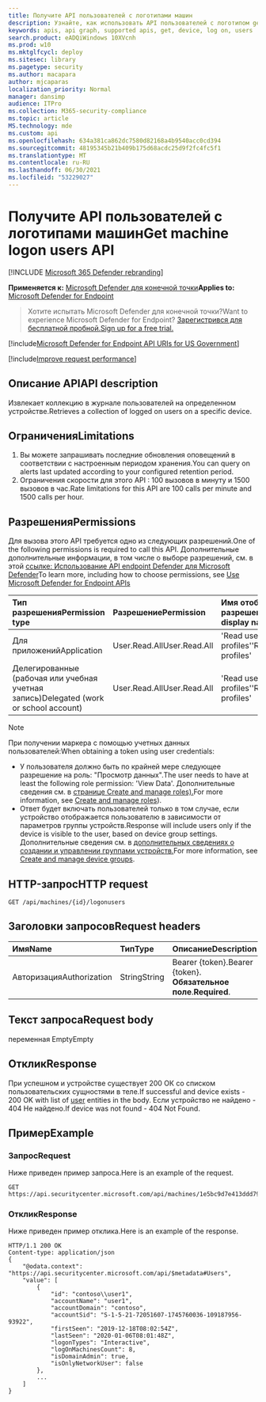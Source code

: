 ```yaml
---
title: Получите API пользователей с логотипами машин
description: Узнайте, как использовать API пользователей с логотипом get machine для получения коллекции зарегистрированных пользователей на устройстве в Microsoft Defender for Endpoint.
keywords: apis, api graph, supported apis, get, device, log on, users
search.product: eADQiWindows 10XVcnh
ms.prod: w10
ms.mktglfcycl: deploy
ms.sitesec: library
ms.pagetype: security
ms.author: macapara
author: mjcaparas
localization_priority: Normal
manager: dansimp
audience: ITPro
ms.collection: M365-security-compliance
ms.topic: article
MS.technology: mde
ms.custom: api
ms.openlocfilehash: 634a381ca862dc7580d82168a4b9540acc0cd394
ms.sourcegitcommit: 48195345b21b409b175d68acdc25d9f2fc4fc5f1
ms.translationtype: MT
ms.contentlocale: ru-RU
ms.lasthandoff: 06/30/2021
ms.locfileid: "53229027"
---
```

# <a name="get-machine-logon-users-api"></a><span data-ttu-id="2e9ff-104">Получите API пользователей с логотипами машин</span><span class="sxs-lookup"><span data-stu-id="2e9ff-104">Get machine logon users API</span></span>

[!INCLUDE [Microsoft 365 Defender rebranding](../../includes/microsoft-defender.md)]


<span data-ttu-id="2e9ff-105">**Применяется к:** [Microsoft Defender для конечной точки](https://go.microsoft.com/fwlink/?linkid=2154037)</span><span class="sxs-lookup"><span data-stu-id="2e9ff-105">**Applies to:** [Microsoft Defender for Endpoint](https://go.microsoft.com/fwlink/?linkid=2154037)</span></span>

> <span data-ttu-id="2e9ff-106">Хотите испытать Microsoft Defender для конечной точки?</span><span class="sxs-lookup"><span data-stu-id="2e9ff-106">Want to experience Microsoft Defender for Endpoint?</span></span> [<span data-ttu-id="2e9ff-107">Зарегистрився для бесплатной пробной.</span><span class="sxs-lookup"><span data-stu-id="2e9ff-107">Sign up for a free trial.</span></span>](https://www.microsoft.com/microsoft-365/windows/microsoft-defender-atp?ocid=docs-wdatp-exposedapis-abovefoldlink)

[!include[Microsoft Defender for Endpoint API URIs for US Government](../../includes/microsoft-defender-api-usgov.md)]

[!include[Improve request performance](../../includes/improve-request-performance.md)]


## <a name="api-description"></a><span data-ttu-id="2e9ff-108">Описание API</span><span class="sxs-lookup"><span data-stu-id="2e9ff-108">API description</span></span>
<span data-ttu-id="2e9ff-109">Извлекает коллекцию в журнале пользователей на определенном устройстве.</span><span class="sxs-lookup"><span data-stu-id="2e9ff-109">Retrieves a collection of logged on users on a specific device.</span></span>

## <a name="limitations"></a><span data-ttu-id="2e9ff-110">Ограничения</span><span class="sxs-lookup"><span data-stu-id="2e9ff-110">Limitations</span></span>
1. <span data-ttu-id="2e9ff-111">Вы можете запрашивать последние обновления оповещений в соответствии с настроенным периодом хранения.</span><span class="sxs-lookup"><span data-stu-id="2e9ff-111">You can query on alerts last updated according to your configured retention period.</span></span>
2. <span data-ttu-id="2e9ff-112">Ограничения скорости для этого API : 100 вызовов в минуту и 1500 вызовов в час.</span><span class="sxs-lookup"><span data-stu-id="2e9ff-112">Rate limitations for this API are 100 calls per minute and 1500 calls per hour.</span></span>

## <a name="permissions"></a><span data-ttu-id="2e9ff-113">Разрешения</span><span class="sxs-lookup"><span data-stu-id="2e9ff-113">Permissions</span></span>
<span data-ttu-id="2e9ff-114">Для вызова этого API требуется одно из следующих разрешений.</span><span class="sxs-lookup"><span data-stu-id="2e9ff-114">One of the following permissions is required to call this API.</span></span> <span data-ttu-id="2e9ff-115">Дополнительные дополнительные информации, в том числе о выборе разрешений, см. в этой [ссылке: Использование API endpoint Defender для Microsoft Defender](apis-intro.md)</span><span class="sxs-lookup"><span data-stu-id="2e9ff-115">To learn more, including how to choose permissions, see [Use Microsoft Defender for Endpoint APIs](apis-intro.md)</span></span>

<span data-ttu-id="2e9ff-116">Тип разрешения</span><span class="sxs-lookup"><span data-stu-id="2e9ff-116">Permission type</span></span> |<span data-ttu-id="2e9ff-117">Разрешение</span><span class="sxs-lookup"><span data-stu-id="2e9ff-117">Permission</span></span>|<span data-ttu-id="2e9ff-118">Имя отображения разрешений</span><span class="sxs-lookup"><span data-stu-id="2e9ff-118">Permission display name</span></span>
:---|:---|:---
<span data-ttu-id="2e9ff-119">Для приложений</span><span class="sxs-lookup"><span data-stu-id="2e9ff-119">Application</span></span> |<span data-ttu-id="2e9ff-120">User.Read.All</span><span class="sxs-lookup"><span data-stu-id="2e9ff-120">User.Read.All</span></span> |<span data-ttu-id="2e9ff-121">'Read user profiles'</span><span class="sxs-lookup"><span data-stu-id="2e9ff-121">'Read user profiles'</span></span>
<span data-ttu-id="2e9ff-122">Делегированные (рабочая или учебная учетная запись)</span><span class="sxs-lookup"><span data-stu-id="2e9ff-122">Delegated (work or school account)</span></span> | <span data-ttu-id="2e9ff-123">User.Read.All</span><span class="sxs-lookup"><span data-stu-id="2e9ff-123">User.Read.All</span></span> | <span data-ttu-id="2e9ff-124">'Read user profiles'</span><span class="sxs-lookup"><span data-stu-id="2e9ff-124">'Read user profiles'</span></span>

> [!NOTE]
> <span data-ttu-id="2e9ff-125">При получении маркера с помощью учетных данных пользователей:</span><span class="sxs-lookup"><span data-stu-id="2e9ff-125">When obtaining a token using user credentials:</span></span>
>
> - <span data-ttu-id="2e9ff-126">У пользователя должно быть по крайней мере следующее разрешение на роль: "Просмотр данных".</span><span class="sxs-lookup"><span data-stu-id="2e9ff-126">The user needs to have at least the following role permission: 'View Data'.</span></span> <span data-ttu-id="2e9ff-127">Дополнительные сведения см. в [странице Create and manage roles).](user-roles.md)</span><span class="sxs-lookup"><span data-stu-id="2e9ff-127">For more information, see [Create and manage roles](user-roles.md)).</span></span>
> - <span data-ttu-id="2e9ff-128">Ответ будет включать пользователей только в том случае, если устройство отображается пользователю в зависимости от параметров группы устройств.</span><span class="sxs-lookup"><span data-stu-id="2e9ff-128">Response will include users only if the device is visible to the user, based on device group settings.</span></span> <span data-ttu-id="2e9ff-129">Дополнительные сведения см. в [дополнительных сведениях о создании и управлении группами устройств.](machine-groups.md)</span><span class="sxs-lookup"><span data-stu-id="2e9ff-129">For more information, see [Create and manage device groups](machine-groups.md).</span></span>

## <a name="http-request"></a><span data-ttu-id="2e9ff-130">HTTP-запрос</span><span class="sxs-lookup"><span data-stu-id="2e9ff-130">HTTP request</span></span>

```http
GET /api/machines/{id}/logonusers
```

## <a name="request-headers"></a><span data-ttu-id="2e9ff-131">Заголовки запросов</span><span class="sxs-lookup"><span data-stu-id="2e9ff-131">Request headers</span></span>

<span data-ttu-id="2e9ff-132">Имя</span><span class="sxs-lookup"><span data-stu-id="2e9ff-132">Name</span></span> | <span data-ttu-id="2e9ff-133">Тип</span><span class="sxs-lookup"><span data-stu-id="2e9ff-133">Type</span></span> | <span data-ttu-id="2e9ff-134">Описание</span><span class="sxs-lookup"><span data-stu-id="2e9ff-134">Description</span></span>
:---|:---|:---
<span data-ttu-id="2e9ff-135">Авторизация</span><span class="sxs-lookup"><span data-stu-id="2e9ff-135">Authorization</span></span> | <span data-ttu-id="2e9ff-136">String</span><span class="sxs-lookup"><span data-stu-id="2e9ff-136">String</span></span> | <span data-ttu-id="2e9ff-137">Bearer {token}.</span><span class="sxs-lookup"><span data-stu-id="2e9ff-137">Bearer {token}.</span></span> <span data-ttu-id="2e9ff-138">**Обязательное поле**.</span><span class="sxs-lookup"><span data-stu-id="2e9ff-138">**Required**.</span></span>

## <a name="request-body"></a><span data-ttu-id="2e9ff-139">Текст запроса</span><span class="sxs-lookup"><span data-stu-id="2e9ff-139">Request body</span></span>

<span data-ttu-id="2e9ff-140">переменная Empty</span><span class="sxs-lookup"><span data-stu-id="2e9ff-140">Empty</span></span>

## <a name="response"></a><span data-ttu-id="2e9ff-141">Отклик</span><span class="sxs-lookup"><span data-stu-id="2e9ff-141">Response</span></span>

<span data-ttu-id="2e9ff-142">При успешном и устройстве существует 200 ОК со списком пользовательских [](user.md) сущностями в теле.</span><span class="sxs-lookup"><span data-stu-id="2e9ff-142">If successful and device exists - 200 OK with list of [user](user.md) entities in the body.</span></span> <span data-ttu-id="2e9ff-143">Если устройство не найдено - 404 Не найдено.</span><span class="sxs-lookup"><span data-stu-id="2e9ff-143">If device was not found - 404 Not Found.</span></span>

## <a name="example"></a><span data-ttu-id="2e9ff-144">Пример</span><span class="sxs-lookup"><span data-stu-id="2e9ff-144">Example</span></span>

### <a name="request"></a><span data-ttu-id="2e9ff-145">Запрос</span><span class="sxs-lookup"><span data-stu-id="2e9ff-145">Request</span></span>

<span data-ttu-id="2e9ff-146">Ниже приведен пример запроса.</span><span class="sxs-lookup"><span data-stu-id="2e9ff-146">Here is an example of the request.</span></span>

```http
GET https://api.securitycenter.microsoft.com/api/machines/1e5bc9d7e413ddd7902c2932e418702b84d0cc07/logonusers
```

### <a name="response"></a><span data-ttu-id="2e9ff-147">Отклик</span><span class="sxs-lookup"><span data-stu-id="2e9ff-147">Response</span></span>

<span data-ttu-id="2e9ff-148">Ниже приведен пример отклика.</span><span class="sxs-lookup"><span data-stu-id="2e9ff-148">Here is an example of the response.</span></span>

```http
HTTP/1.1 200 OK
Content-type: application/json
{
    "@odata.context": "https://api.securitycenter.microsoft.com/api/$metadata#Users",
    "value": [
        {
            "id": "contoso\\user1",
            "accountName": "user1",
            "accountDomain": "contoso",
            "accountSid": "S-1-5-21-72051607-1745760036-109187956-93922",
            "firstSeen": "2019-12-18T08:02:54Z",
            "lastSeen": "2020-01-06T08:01:48Z",
            "logonTypes": "Interactive",
            "logOnMachinesCount": 8,
            "isDomainAdmin": true,
            "isOnlyNetworkUser": false
        },
        ...
    ]
}
```
